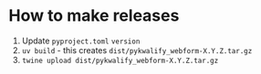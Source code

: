 # How to make releases

1. Update `pyproject.toml` `version`
2. `uv build` - this creates `dist/pykwalify_webform-X.Y.Z.tar.gz`
3. `twine upload dist/pykwalify_webform-X.Y.Z.tar.gz`
